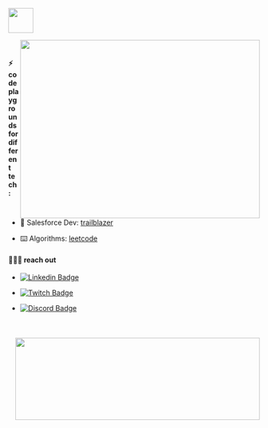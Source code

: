 

<img height="50"  src="https://img.shields.io/badge/code-lab-fuchsia"></p>

<p><img align="right" src="https://media.giphy.com/media/v1.Y2lkPTc5MGI3NjExYjB4aHo3bTM4MmJ1aHlqZDB6bmhucXF3ZThvMnRscWFsejR0b2I1MSZlcD12MV9pbnRlcm5hbF9naWZfYnlfaWQmY3Q9Zw/3WEBug5pKpTLmaQYig/giphy.gif" width="480" height="358" class="giphy-embed"></p>
  
<br>
     
 #### ⚡  code playgrounds for different tech: 
 
 - 👾 Salesforce Dev: [trailblazer](https://trailblazer.me/id/lauperez/)

 - ⌨️ Algorithms: [leetcode](https://leetcode.com/technolau/)

 #### 🧑🏻‍🎤 reach out
 
 -  [![Linkedin Badge](https://img.shields.io/badge/-lauralperez-blue?style=flat-square&logo=Linkedin&logoColor=white&link=https://www.linkedin.com/in/lauralperez/)](https://www.linkedin.com/in/lauralperez/)
   
 -  [![Twitch Badge](https://img.shields.io/badge/-tchnorider-purple?style=flat-square&logo=Twitch&logoColor=white&link=https://www.twitch.com/tchnorider/)](https://www.twitch.com/tchnorider/)

 -  [![Discord Badge](https://img.shields.io/badge/-LauRider-lightblue?style=flat-square&logo=Discord&logoColor=white&link=https://discord.com/channels/LauRider9063)]([https://discord.com/channels/LauRider9063)
<br>

 ####
 
<p><img align="right" width="490" height="165" src="https://github-readme-stats.vercel.app/api?username=tchnorider&show_icons=true&hide_border=false&line_height=20&title_color=b640ed&icon_color=e32be0&show_owner=true"/></p>


   
